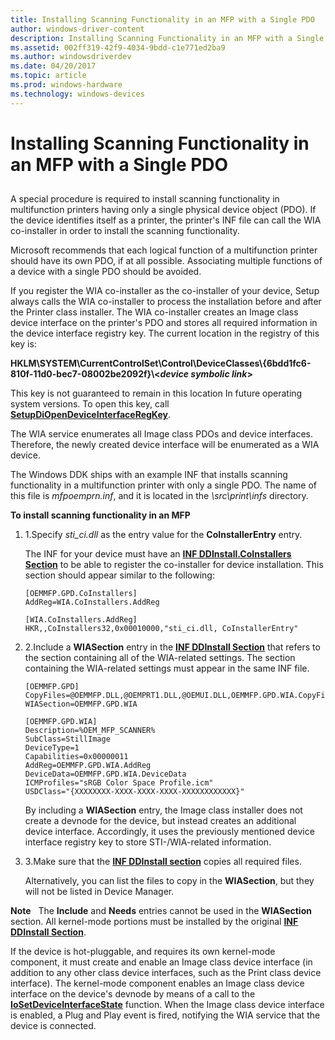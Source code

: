 ```yaml
---
title: Installing Scanning Functionality in an MFP with a Single PDO
author: windows-driver-content
description: Installing Scanning Functionality in an MFP with a Single PDO
ms.assetid: 002ff319-42f9-4034-9bdd-c1e771ed2ba9
ms.author: windowsdriverdev
ms.date: 04/20/2017
ms.topic: article
ms.prod: windows-hardware
ms.technology: windows-devices
---
```


# Installing Scanning Functionality in an MFP with a Single PDO


## <a href="" id="ddk-installing-scanning-functionality-in-an-mfp-with-a-single-pdo-si"></a>


A special procedure is required to install scanning functionality in multifunction printers having only a single physical device object (PDO). If the device identifies itself as a printer, the printer's INF file can call the WIA co-installer in order to install the scanning functionality.

Microsoft recommends that each logical function of a multifunction printer should have its own PDO, if at all possible. Associating multiple functions of a device with a single PDO should be avoided.

If you register the WIA co-installer as the co-installer of your device, Setup always calls the WIA co-installer to process the installation before and after the Printer class installer. The WIA co-installer creates an Image class device interface on the printer's PDO and stores all required information in the device interface registry key. The current location in the registry of this key is:

**HKLM\\SYSTEM\\CurrentControlSet\\Control\\DeviceClasses\\{6bdd1fc6-810f-11d0-bec7-08002be2092f}\\&lt;*device symbolic link*&gt;**

This key is not guaranteed to remain in this location In future operating system versions. To open this key, call [**SetupDiOpenDeviceInterfaceRegKey**](https://msdn.microsoft.com/library/windows/hardware/ff552075).

The WIA service enumerates all Image class PDOs and device interfaces. Therefore, the newly created device interface will be enumerated as a WIA device.

The Windows DDK ships with an example INF that installs scanning functionality in a multifunction printer with only a single PDO. The name of this file is *mfpoemprn.inf*, and it is located in the *\\src\\print\\infs* directory.

**To install scanning functionality in an MFP**

1.  1.Specify *sti\_ci.dll* as the entry value for the **CoInstallerEntry** entry.

    The INF for your device must have an [**INF DDInstall.CoInstallers Section**](https://msdn.microsoft.com/library/windows/hardware/ff547321) to be able to register the co-installer for device installation. This section should appear similar to the following:

    ```
    [OEMMFP.GPD.CoInstallers]
    AddReg=WIA.CoInstallers.AddReg

    [WIA.CoInstallers.AddReg]
    HKR,,CoInstallers32,0x00010000,"sti_ci.dll, CoInstallerEntry"
    ```

2.  2.Include a **WIASection** entry in the [**INF DDInstall Section**](https://msdn.microsoft.com/library/windows/hardware/ff547344) that refers to the section containing all of the WIA-related settings. The section containing the WIA-related settings must appear in the same INF file.

    ```
    [OEMMFP.GPD]
    CopyFiles=@OEMMFP.DLL,@OEMPRT1.DLL,@OEMUI.DLL,OEMMFP.GPD.WIA.CopyFiles
    WIASection=OEMMFP.GPD.WIA

    [OEMMFP.GPD.WIA]
    Description=%OEM_MFP_SCANNER%
    SubClass=StillImage
    DeviceType=1
    Capabilities=0x00000011
    AddReg=OEMMFP.GPD.WIA.AddReg
    DeviceData=OEMMFP.GPD.WIA.DeviceData
    ICMProfiles="sRGB Color Space Profile.icm"
    USDClass="{XXXXXXXX-XXXX-XXXX-XXXX-XXXXXXXXXXXX}"
    ```

    By including a **WIASection** entry, the Image class installer does not create a devnode for the device, but instead creates an additional device interface. Accordingly, it uses the previously mentioned device interface registry key to store STI-/WIA-related information.

3.  3.Make sure that the [**INF DDInstall section**](https://msdn.microsoft.com/library/windows/hardware/ff547344) copies all required files.

    Alternatively, you can list the files to copy in the **WIASection**, but they will not be listed in Device Manager.

**Note**   The **Include** and **Needs** entries cannot be used in the **WIASection** section.
All kernel-mode portions must be installed by the original [**INF DDInstall Section**](https://msdn.microsoft.com/library/windows/hardware/ff547344).

If the device is hot-pluggable, and requires its own kernel-mode component, it must create and enable an Image class device interface (in addition to any other class device interfaces, such as the Print class device interface). The kernel-mode component enables an Image class device interface on the device's devnode by means of a call to the [**IoSetDeviceInterfaceState**](https://msdn.microsoft.com/library/windows/hardware/ff549700) function. When the Image class device interface is enabled, a Plug and Play event is fired, notifying the WIA service that the device is connected.

 

 

 




